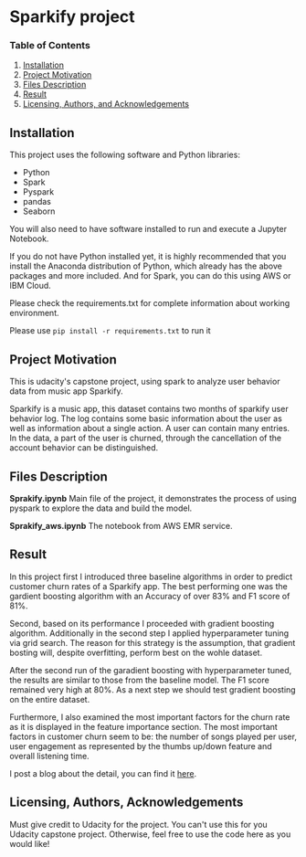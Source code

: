 # Sparkify project

### Table of Contents

1. [Installation](#installation)
2. [Project Motivation](#motivation)
3. [Files Description](#files)
4. [Result](#Result)
5. [Licensing, Authors, and Acknowledgements](#licensing)

## Installation <a name="installation"></a>

This project uses the following software and Python libraries:

- Python
- Spark
- Pyspark
- pandas
- Seaborn

You will also need to have software installed to run and execute a Jupyter Notebook.

If you do not have Python installed yet, it is highly recommended that you install the Anaconda distribution of Python, which already has the above packages and more included. And for Spark, you can do this using AWS or IBM Cloud.

Please check the requirements.txt for complete information about working environment.

Please use `pip install -r requirements.txt` to run it

## Project Motivation<a name="motivation"></a>

This is udacity's capstone project, using spark to analyze user behavior data from music app Sparkify.

Sparkify is a music app, this dataset contains two months of sparkify user behavior log. The log contains some basic information about the user as well as information about a single action. A user can contain many entries. In the data, a part of the user is churned, through the cancellation of the account behavior can be distinguished.

## Files Description<a name="files"></a>

**Sprakify.ipynb** Main file of the project, it demonstrates the process of using pyspark to explore the data and build the model.

**Sprakify_aws.ipynb** The notebook from AWS EMR service.

## Result

In this project first I introduced three baseline algorithms in order to predict customer churn rates of a Sparkify app. The best performing one was the gardient boosting algorithm with an Accuracy of over 83% and F1 score of 81%.

Second, based on its performance I proceeded with gradient boosting algorithm. Additionally in the second step I applied hyperparameter tuning via grid search. The reason for this strategy is the assumption, that gradient bosting will, despite overfitting, perform best on the wohle dataset.

After the second run of the garadient boosting with hyperparameter tuned, the results are similar to those from the baseline model. The F1 score remained very high at 80%. As a next step we should test gradient boosting on the entire dataset.

Furthermore, I also examined the most important factors for the churn rate as it is displayed in the feature importance section. The most important factors in customer churn seem to be: the number of songs played per user, user engagement as represented by the thumbs up/down feature and overall listening time.

I post a blog about the detail, you can find it [here](https://ibeketov.github.io/DSND_capstone/).

## Licensing, Authors, Acknowledgements<a name="licensing"></a>

Must give credit to Udacity for the project. You can't use this for you Udacity capstone project. Otherwise, feel free to use the code here as you would like! 
